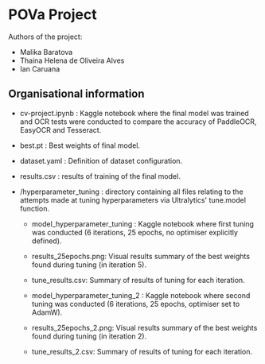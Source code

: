 # POVa Project
Authors of the project:
* Malika Baratova
* Thaina Helena de Oliveira Alves
* Ian Caruana 

## Organisational information
* cv-project.ipynb : Kaggle notebook where the final model was trained and OCR tests were conducted to compare the accuracy of PaddleOCR, EasyOCR and Tesseract.
* best.pt : Best weights of final model.
* dataset.yaml : Definition of dataset configuration.
* results.csv : results of training of the final model.

* /hyperparameter_tuning : directory containing all files relating to the attempts made at tuning hyperparameters via Ultralytics' tune.model function.
  * model_hyperparameter_tuning : Kaggle notebook where first tuning was conducted (6 iterations, 25 epochs, no optimiser explicitly defined).
  * results_25epochs.png: Visual results summary of the best weights found during tuning (in iteration 5).
  * tune_results.csv: Summary of results of tuning for each iteration.

  * model_hyperparameter_tuning_2 : Kaggle notebook where second tuning was conducted (6 iterations, 25 epochs, optimiser set to AdamW).
  * results_25epochs_2.png: Visual results summary of the best weights found during tuning (in iteration 2).
  * tune_results_2.csv: Summary of results of tuning for each iteration.
